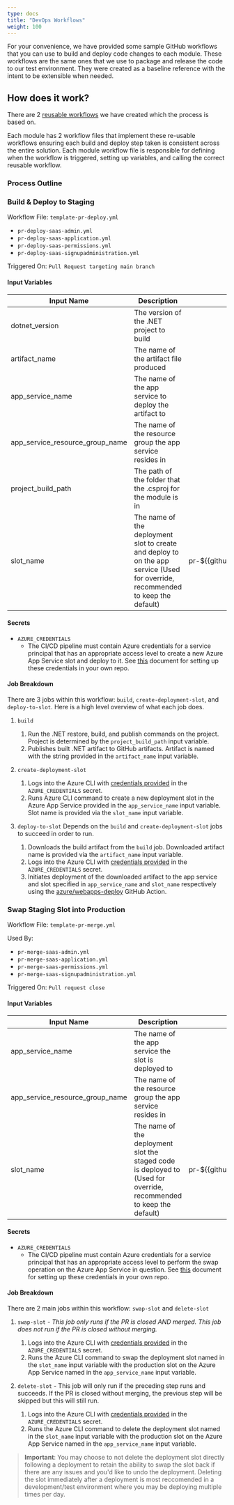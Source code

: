 ```yaml
---
type: docs
title: "DevOps Workflows"
weight: 100
---
```


For your convenience, we have provided some sample GitHub workflows that you can use to build and deploy code changes to each module. These workflows are the same ones that we use to package and release the code to our test environment. They were created as a baseline reference with the intent to be extensible when needed.

## How does it work?
There are 2 [reusable workflows](https://docs.github.com/en/actions/using-workflows/reusing-workflows) we have created which the process is based on.

Each module has 2 workflow files that implement these re-usable workflows ensuring each build and deploy step taken is consistent across the entire solution. Each module workflow file is responsible for defining when the workflow is triggered, setting up variables, and calling the correct reusable workflow.

### Process Outline
### **Build & Deploy to Staging**
Workflow File: `template-pr-deploy.yml`

- `pr-deploy-saas-admin.yml`
- `pr-deploy-saas-application.yml`
- `pr-deploy-saas-permissions.yml`
- `pr-deploy-saas-signupadministration.yml`

Triggered On: `Pull Request targeting main branch`

#### Input Variables

| Input Name                      | Description                                                                                                                          | Default                                  |
|---------------------------------|--------------------------------------------------------------------------------------------------------------------------------------|------------------------------------------|
| dotnet_version                  | The version of the .NET project to build                                                                                             |                                          |
| artifact_name                   | The name of the artifact file produced                                                                                               |                                          |
| app_service_name                | The name of the app service to deploy the artifact to                                                                                |                                          |
| app_service_resource_group_name | The name of the resource group the app service resides in                                                                            |                                          |
| project_build_path              | The path of the folder that the .csproj for the module is in                                                                         |                                          |
| slot_name                       | The name of the deployment slot  to create and deploy to on the app service (Used for override, recommended to keep the default) | pr-${{github.event.pull_request.number}} |

#### Secrets

- `AZURE_CREDENTIALS`
  - The CI/CD pipeline must contain Azure credentials for a service principal that has an appropriate access level to create a new Azure App Service slot and deploy to it. See [this](https://docs.microsoft.com/azure/developer/github/connect-from-azure?tabs=azure-portal%2Cwindows) document for setting up these credentials in your own repo. 

#### Job Breakdown
There are 3 jobs within this workflow: `build`, `create-deployment-slot`, and `deploy-to-slot`. Here is a high level overview of what each job does.

1. `build`
   1. Run the .NET restore, build, and publish commands on the project. Project is determined by the `project_build_path` input variable.
   2. Publishes built .NET artifact to GitHub artifacts. Artifact is named with the string provided in the `artifact_name` input variable.

2. `create-deployment-slot`
   1. Logs into the Azure CLI with [credentials provided](https://docs.microsoft.com/en-us/azure/developer/github/connect-from-azure?tabs=azure-portal%2Cwindows#create-a-service-principal-and-add-it-as-a-github-secret) in the `AZURE_CREDENTIALS` secret.
   2. Runs Azure CLI command to create a new deployment slot in the Azure App Service provided in the `app_service_name` input variable. Slot name is provided via the `slot_name` input variable.

3. `deploy-to-slot`
Depends on the `build` and `create-deployment-slot` jobs to succeed in order to run. 
   1. Downloads the build artifact from the `build` job. Downloaded artifact name is provided via the `artifact_name` input variable.
   2. Logs into the Azure CLI with [credentials provided](https://docs.microsoft.com/en-us/azure/developer/github/connect-from-azure?tabs=azure-portal%2Cwindows#create-a-service-principal-and-add-it-as-a-github-secret) in the `AZURE_CREDENTIALS` secret.
   3. Initiates deployment of the downloaded artifact to the app service and slot specified in `app_service_name` and `slot_name` respectively using the [azure/webapps-deploy](https://github.com/Azure/webapps-deploy) GitHub Action.

### **Swap Staging Slot into Production**

Workflow File: `template-pr-merge.yml`

Used By:

- `pr-merge-saas-admin.yml`
- `pr-merge-saas-application.yml`
- `pr-merge-saas-permissions.yml`
- `pr-merge-saas-signupadministration.yml`

Triggered On: `Pull request close`

#### Input Variables

| Input Name                      | Description                                                                                                         | Default                                  |
|---------------------------------|---------------------------------------------------------------------------------------------------------------------|------------------------------------------|
| app_service_name                | The name of the app service the slot is deployed to                                                                 |                                          |
| app_service_resource_group_name | The name of the resource group the app service resides in                                                           |                                          |
| slot_name                       | The name of the deployment slot the staged code is deployed to (Used for override, recommended to keep the default) | pr-${{github.event.pull_request.number}} |

#### Secrets

- `AZURE_CREDENTIALS`
  - The CI/CD pipeline must contain Azure credentials for a service principal that has an appropriate access level to perform the swap operation on the Azure App Service in question. See [this](https://docs.microsoft.com/en-us/azure/developer/github/connect-from-azure?tabs=azure-portal%2Cwindows) document for setting up these credentials in your own repo. 

#### Job Breakdown

There are 2 main jobs within this workflow: `swap-slot` and `delete-slot`

1. `swap-slot` - *This job only runs if the PR is closed AND merged. This job does not run if the PR is closed without merging.*
   1. Logs into the Azure CLI with [credentials provided](https://docs.microsoft.com/en-us/azure/developer/github/connect-from-azure?tabs=azure-portal%2Cwindows#create-a-service-principal-and-add-it-as-a-github-secret) in the `AZURE_CREDENTIALS` secret.
   2. Runs the Azure CLI command to swap the deployment slot named in the `slot_name` input variable with the production slot on the Azure App Service named in the `app_service_name` input variable. 

2. `delete-slot` - This job will only run if the preceding step runs and succeeds. If the PR is closed without merging, the previous step will be skipped but this will still run.
   1. Logs into the Azure CLI with [credentials provided](https://docs.microsoft.com/en-us/azure/developer/github/connect-from-azure?tabs=azure-portal%2Cwindows#create-a-service-principal-and-add-it-as-a-github-secret) in the `AZURE_CREDENTIALS` secret.
   2. Runs the Azure CLI command to delete the deployment slot named in the `slot_name` input variable with the production slot on the Azure App Service named in the `app_service_name` input variable. 

> **Important**: You may choose to not delete the deployment slot directly following a deployment to retain the ability to swap the slot back if there are any issues and you'd like to undo the deployment. Deleting the slot immediately after a deployment is most reccomended in a development/test environment where you may be deploying multiple times per day.
